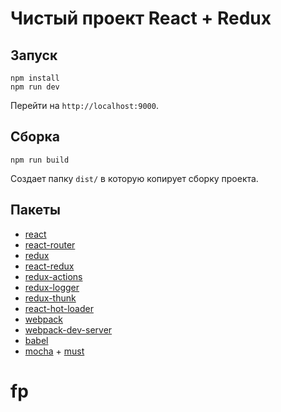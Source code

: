 # Чистый проект React + Redux

## Запуск

```
npm install
npm run dev
```

Перейти на `http://localhost:9000`.

## Сборка

```
npm run build
```

Создает папку `dist/` в которую копирует сборку проекта.

## Пакеты 

* [react](https://github.com/facebook/react)
* [react-router](https://github.com/reactjs/react-router)
* [redux](https://github.com/reactjs/redux)
* [react-redux](https://github.com/reactjs/react-redux)
* [redux-actions](https://github.com/acdlite/redux-actions)
* [redux-logger](https://github.com/theaqua/redux-logger)
* [redux-thunk](https://github.com/gaearon/redux-thunk)
* [react-hot-loader](https://github.com/gaearon/react-hot-loader)
* [webpack](https://github.com/webpack/webpack)
* [webpack-dev-server](https://github.com/webpack/webpack-dev-server)
* [babel](https://github.com/babel/babel)
* [mocha](https://github.com/mochajs/mocha) + [must](https://github.com/moll/js-must)
# fp
